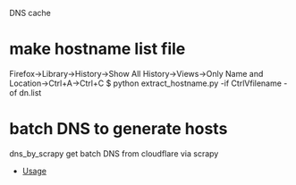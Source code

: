 DNS cache

# make hostname list file
Firefox->Library->History->Show All History->Views->Only Name and Location->Ctrl+A->Ctrl+C
$ python extract_hostname.py -if CtrlVfilename -of dn.list

# batch DNS to generate hosts
dns_by_scrapy	get batch DNS from cloudflare via scrapy
* [Usage](dns_by_scrapy/README.md)